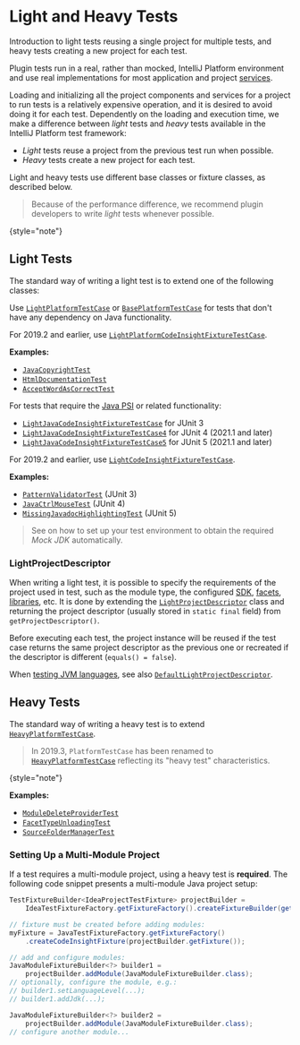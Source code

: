 <!-- Copyright 2000-2024 JetBrains s.r.o. and contributors. Use of this source code is governed by the Apache 2.0 license. -->

# Light and Heavy Tests

<link-summary>Introduction to light tests reusing a single project for multiple tests, and heavy tests creating a new project for each test.</link-summary>

<include from="tests_and_fixtures.md" element-id="testFrameworkDependencies"/>

Plugin tests run in a real, rather than mocked, IntelliJ Platform environment and use real implementations for most application and project [services](plugin_services.md).

Loading and initializing all the project components and services for a project to run tests is a relatively expensive operation, and it is desired to avoid doing it for each test.
Dependently on the loading and execution time, we make a difference between *light* tests and *heavy* tests available in the IntelliJ Platform test framework:

* *Light* tests reuse a project from the previous test run when possible.
* *Heavy* tests create a new project for each test.

Light and heavy tests use different base classes or fixture classes, as described below.

> Because of the performance difference, we recommend plugin developers to write *light* tests whenever possible.
>
{style="note"}

## Light Tests

The standard way of writing a light test is to extend one of the following classes:

<tabs>
<tab title="Default">

Use [`LightPlatformTestCase`](%gh-ic%/platform/testFramework/src/com/intellij/testFramework/LightPlatformTestCase.java)
or [`BasePlatformTestCase`](%gh-ic%/platform/testFramework/src/com/intellij/testFramework/fixtures/BasePlatformTestCase.java)
for tests that don't have any dependency on Java functionality.

For 2019.2 and earlier, use [`LightPlatformCodeInsightFixtureTestCase`](%gh-ic-223%/platform/testFramework/src/com/intellij/testFramework/fixtures/LightPlatformCodeInsightFixtureTestCase.java).

**Examples:**
- [`JavaCopyrightTest`](%gh-ic%/java/java-tests/testSrc/com/intellij/copyright/JavaCopyrightTest.kt)
- [`HtmlDocumentationTest`](%gh-ic%/xml/tests/src/com/intellij/html/HtmlDocumentationTest.java)
- [`AcceptWordAsCorrectTest`](%gh-ic%/spellchecker/testSrc/com/intellij/spellchecker/inspector/AcceptWordAsCorrectTest.java)

</tab>

<tab title="Plugins using Java PSI">

For tests that require the [Java PSI](idea.md#java) or related functionality:
- [`LightJavaCodeInsightFixtureTestCase`](%gh-ic%/java/testFramework/src/com/intellij/testFramework/fixtures/LightJavaCodeInsightFixtureTestCase.java) for JUnit 3
- [`LightJavaCodeInsightFixtureTestCase4`](%gh-ic%/java/testFramework/src/com/intellij/testFramework/fixtures/LightJavaCodeInsightFixtureTestCase4.kt) for JUnit 4 (2021.1 and later)
- [`LightJavaCodeInsightFixtureTestCase5`](%gh-ic%/java/testFramework/src/com/intellij/testFramework/fixtures/LightJavaCodeInsightFixtureTestCase5.kt) for JUnit 5 (2021.1 and later)

For 2019.2 and earlier, use [`LightCodeInsightFixtureTestCase`](%gh-ic%/java/testFramework/src/com/intellij/testFramework/fixtures/LightCodeInsightFixtureTestCase.java).

**Examples:**
- [`PatternValidatorTest`](%gh-ic%/plugins/IntelliLang/IntelliLang-tests/test/org/intellij/plugins/intelliLang/pattern/PatternValidatorTest.java) (JUnit 3)
- [`JavaCtrlMouseTest`](%gh-ic%/java/java-tests/testSrc/com/intellij/java/codeInsight/javadoc/JavaCtrlMouseTest.kt) (JUnit 4)
- [`MissingJavadocHighlightingTest`](%gh-ic%/java/java-tests/testSrc/com/intellij/java/codeInsight/daemon/MissingJavadocHighlightingTest.java) (JUnit 5)

> See [](testing_faq.md#how-to-test-a-jvm-language) on how to set up your test environment to obtain the required _Mock JDK_ automatically.

</tab>
</tabs>

### LightProjectDescriptor

When writing a light test, it is possible to specify the requirements of the project used in test, such as the module type, the configured [SDK](sdk.md), [facets](facet.md), [libraries](library.md), etc.
It is done by extending the [`LightProjectDescriptor`](%gh-ic%/platform/testFramework/src/com/intellij/testFramework/LightProjectDescriptor.java) class and returning the project descriptor (usually stored in `static final` field) from `getProjectDescriptor()`.

Before executing each test, the project instance will be reused if the test case returns the same project descriptor as the previous one or recreated if the descriptor is different (`equals() = false`).

When [testing JVM languages](testing_faq.md#how-to-test-a-jvm-language), see also [`DefaultLightProjectDescriptor`](%gh-ic%/java/testFramework/src/com/intellij/testFramework/fixtures/DefaultLightProjectDescriptor.java).

## Heavy Tests

The standard way of writing a heavy test is to extend [`HeavyPlatformTestCase`](%gh-ic%/platform/testFramework/src/com/intellij/testFramework/HeavyPlatformTestCase.java).

> In 2019.3, `PlatformTestCase` has been renamed to [`HeavyPlatformTestCase`](%gh-ic%/platform/testFramework/src/com/intellij/testFramework/HeavyPlatformTestCase.java) reflecting its "heavy test" characteristics.
>
{style="note"}

**Examples:**
- [`ModuleDeleteProviderTest`](%gh-ic%/java/java-tests/testSrc/com/intellij/openapi/roots/ui/configuration/actions/ModuleDeleteProviderTest.java)
- [`FacetTypeUnloadingTest`](%gh-ic%/java/idea-ui/testSrc/com/intellij/facet/FacetTypeUnloadingTest.kt)
- [`SourceFolderManagerTest`](%gh-ic%/platform/external-system-impl/testSrc/com/intellij/openapi/externalSystem/service/project/manage/SourceFolderManagerTest.kt)

### Setting Up a Multi-Module Project

If a test requires a multi-module project, using a heavy test is **required**.
The following code snippet presents a multi-module Java project setup:

```java
TestFixtureBuilder<IdeaProjectTestFixture> projectBuilder =
    IdeaTestFixtureFactory.getFixtureFactory().createFixtureBuilder(getName());

// fixture must be created before adding modules:
myFixture = JavaTestFixtureFactory.getFixtureFactory()
    .createCodeInsightFixture(projectBuilder.getFixture());

// add and configure modules:
JavaModuleFixtureBuilder<?> builder1 =
    projectBuilder.addModule(JavaModuleFixtureBuilder.class);
// optionally, configure the module, e.g.:
// builder1.setLanguageLevel(...);
// builder1.addJdk(...);

JavaModuleFixtureBuilder<?> builder2 =
    projectBuilder.addModule(JavaModuleFixtureBuilder.class);
// configure another module...
```
